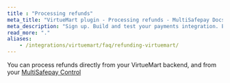 ```yaml
---
title : "Processing refunds"
meta_title: "VirtueMart plugin - Processing refunds - MultiSafepay Docs"
meta_description: "Sign up. Build and test your payments integration. Explore our products and services. Use our API Reference, SDKs, and wrappers. Get support."
read_more: "."
aliases: 
    - /integrations/virtuemart/faq/refunding-virtuemart/
---
```


You can process refunds directly from your VirtueMart backend, and from your [MultiSafepay Control](https://merchant.multisafepay.com)

